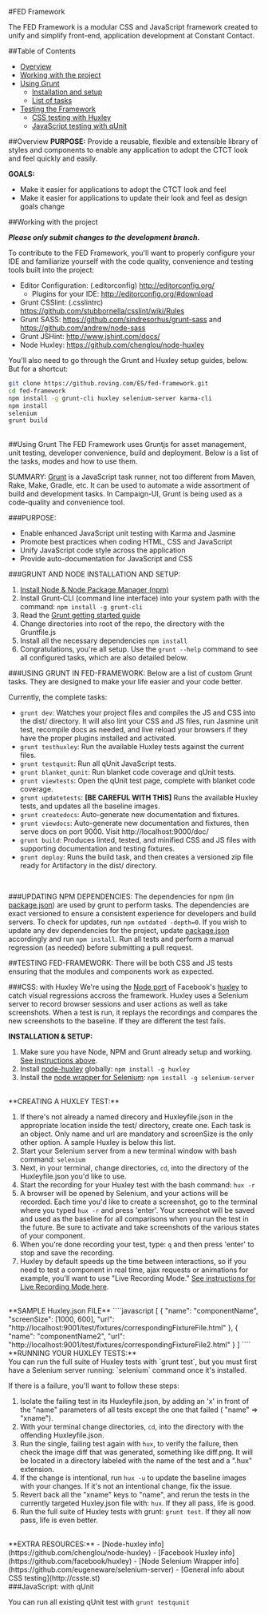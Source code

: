 #FED Framework

The FED Framework is a modular CSS and JavaScript framework created to unify and simplify front-end, application development
at Constant Contact.

##Table of Contents
* [Overview](#overview)
* [Working with the project](#working-with-the-project)
* [Using Grunt](#using-grunt)
   * [Installation and setup](#grunt-and-node-installation-and-setup)
   * [List of tasks](#using-grunt-in-bridge-css)
* [Testing the Framework](#testing-bridge-css)
   * [CSS testing with Huxley](#css-with-huxley)
   * [JavaScript testing with qUnit](#javascript-with-qunit)


##Overview
**PURPOSE:** Provide a reusable, flexible and extensible library of styles and components to enable any application to adopt the CTCT look and feel quickly and easily.

**GOALS:**
* Make it easier for applications to adopt the CTCT look and feel
* Make it easier for applications to update their look and feel as design goals change

##Working with the project

***Please only submit changes to the development branch.***

To contribute to the FED Framework, you'll want to properly configure your IDE and familiarize yourself with
the code quality, convenience and testing tools built into the project:

* Editor Configuration: (.editorconfig) http://editorconfig.org/
    * Plugins for your IDE: http://editorconfig.org/#download
* Grunt CSSlint: (.csslintrc) https://github.com/stubbornella/csslint/wiki/Rules
* Grunt SASS: https://github.com/sindresorhus/grunt-sass and https://github.com/andrew/node-sass
* Grunt JSHint: http://www.jshint.com/docs/
* Node Huxley: https://github.com/chenglou/node-huxley

You'll also need to go through the Grunt and Huxley setup guides, below. But for a shortcut:

````bash
git clone https://github.roving.com/ES/fed-framework.git
cd fed-framework
npm install -g grunt-cli huxley selenium-server karma-cli
npm install
selenium
grunt build
````


<br>
##Using Grunt
The FED Framework uses Gruntjs for asset management, unit testing, developer convenience, build and deployment.
Below is a list of the tasks, modes and how to use them.

SUMMARY:
[Grunt](http://gruntjs.com) is a JavaScript task runner, not too different from Maven, Rake, Make, Gradle, etc.
It can be used to automate a wide assortment of build and development tasks. In Campaign-UI, Grunt is being used
as a code-quality and convenience tool.

###PURPOSE:
- Enable enhanced JavaScript unit testing with Karma and Jasmine
- Promote best practices when coding HTML, CSS and JavaScript
- Unify JavaScript code style across the application
- Provide auto-documentation for JavaScript and CSS

###GRUNT AND NODE INSTALLATION AND SETUP:
1. [Install Node & Node Package Manager (npm)](http://nodejs.org)
2. Install Grunt-CLI (command line interface) into your system path with the command: `npm install -g grunt-cli`
3. Read the [Grunt getting started guide](http://gruntjs.com/getting-started)
4. Change directories into root of the repo, the directory with the Gruntfile.js
5. Install all the necessary dependencies `npm install`
6. Congratulations, you're all setup. Use the `grunt --help` command to see all configured tasks, which are also detailed below.


###USING GRUNT IN FED-FRAMEWORK:
Below are a list of custom Grunt tasks. They are designed to make your life easier and your code better.

Currently, the complete tasks:
- `grunt dev`: Watches your project files and compiles the JS and CSS into the dist/ directory. It will also lint your CSS and JS files, run Jasmine unit test, recompile docs as needed, and live reload your browsers if they have the proper plugins installed and activated.
- `grunt testhuxley`: Run the available Huxley tests against the current files.
- `grunt testqunit`: Run all qUnit JavaScript tests.
- `grunt blanket_qunit`: Run blanket code coverage and qUnit tests.
- `grunt viewtests`: Open the qUnit test page, complete with blanket code coverage.
- `grunt updatetests`: **[BE CAREFUL WITH THIS]** Runs the available Huxley tests, and updates all the baseline images.
- `grunt createdocs`: Auto-generate new documentation and fixtures.
- `grunt viewdocs`: Auto-generate new documentation and fixtures, then serve docs on port 9000. Visit http://localhost:9000/doc/
- `grunt build`: Produces linted, tested, and minified CSS and JS files with supporting documentation and testing fixtures.
- `grunt deploy`: Runs the build task, and then creates a versioned zip file ready for Artifactory in the dist/ directory.

<br>

###UPDATING NPM DEPENDENCIES:
The dependencies for npm (in [package.json](./package.json)) are used by grunt to perform tasks.
The dependencies are exact versioned to ensure a consistent experience for developers and build servers.
To check for updates, run `npm outdated -depth=0`.
If you wish to update any dev dependencies for the project, update [package.json](./package.json) accordingly and run `npm install`.
Run all tests and perform a manual regression (as needed) before submitting a pull request.

##TESTING FED-FRAMEWORK:
There will be both CSS and JS tests ensuring that the modules and components work as expected.

###CSS: with Huxley
We're using the [Node port](https://github.com/chenglou/node-huxley) of Facebook's [huxley](https://github.com/facebook/huxley) to catch visual regressions accross the framework. Huxley uses a Selenium server to record browser sessions and user actions as well as take screenshots. When a test is run, it replays the recordings and compares the new screenshots to the baseline. If they are different the test fails.

**INSTALLATION & SETUP:**

1. Make sure you have Node, NPM and Grunt already setup and working. [See instructions above](#grunt-and-node-installation-and-setup).
2. Install [node-huxley](https://github.com/chenglou/node-huxley) globally: `npm install -g huxley`
3. Install the [node wrapper for Selenium](https://github.com/eugeneware/selenium-server): `npm install -g selenium-server`

<br>
**CREATING A HUXLEY TEST:**

1. If there's not already a named direcory and Huxleyfile.json in the appropriate location inside the test/ directory, create one. Each task is an object. Only name and url are mandatory and screenSize is the only other option. A sample Huxley is below this list.
2. Start your Selenium server from a new terminal window with bash command: `selenium`
3. Next, in your terminal, change directories, `cd`, into the directory of the Huxleyfile.json you'd like to use.
4. Start the recording for your Huxley test with the bash command: `hux -r`
5. A browser will be opened by Selenium, and your actions will be recorded. Each time you'd like to create a screenshot, go to the terminal where you typed `hux -r` and press 'enter'. Your screeshot will be saved and used as the baseline for all comparisons when you run the test in the future. Be sure to activate and take screenshots of the various states of your component.
6. When you're done recording your test, type: `q` and then press 'enter' to stop and save the recording.
7. Huxley by default speeds up the time between interactions, so if you need to test a component in real time, ajax requests or animations for example, you'll want to use "Live Recording Mode." [See instructions for Live Recording Mode here](https://github.com/chenglou/node-huxley#l-for-live).

<br>
**SAMPLE Huxley.json FILE**
````javascript
[
  {
    "name": "componentName",
    "screenSize": [1000, 600],
    "url": "http://localhost:9001/test/fixtures/correspondingFixtureFile.html"
  },
  {
    "name": "componentName2",
    "url": "http://localhost:9001/test/fixtures/correspondingFixtureFile2.html"
  }
]
````

<br>
**RUNNING YOUR HUXLEY TESTS:**<br>
You can run the full suite of Huxley tests with `grunt test`, but you must first have a Selenium server running: `selenium` command once it's installed.

If there is a failure, you'll want to follow these steps:

1. Isolate the failing test in its Huxleyfile.json, by adding an 'x' in front of the "name" parameters of all tests except the one that failed ( "name" => "xname").
2. With your terminal change directories, `cd`, into the directory with the offending Huxleyfile.json.
3. Run the single, failing test again with `hux`, to verify the failure, then check the image diff that was generated, something like diff.png. It will be located in a directory labeled with the name of the test and a ".hux" extension.
4. If the change is intentional, run `hux -u` to update the baseline images with your changes. If it's not an intentional change, fix the issue.
5. Revert back all the "xname" keys to "name", and rerun the tests in the currently targeted Huxley.json file with: `hux`. If they all pass, life is good.
6. Run the full suite of Huxley tests with grunt: `grunt test`. If they all now pass, life is even better.

<br>
**EXTRA RESOURCES:**
- [Node-huxley info](https://github.com/chenglou/node-huxley)
- [Facebook Huxley info](https://github.com/facebook/huxley)
- [Node Selenium Wrapper info](https://github.com/eugeneware/selenium-server)
- [General info about CSS testing](http://csste.st)

<br>
###JavaScript: with qUnit

You can run all existing qUnit test with `grunt testqunit`
